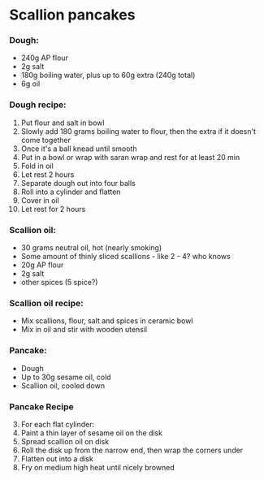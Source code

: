 # Scallion pancakes
### Dough: 
* 240g AP flour
* 2g salt
* 180g boiling water, plus up to 60g extra (240g total)
* 6g oil

### Dough recipe: 

1. Put flour and salt in bowl 
2. Slowly add 180 grams boiling water to flour, then the extra if it doesn't come together
4. Once it's a ball knead until smooth
5. Put in a bowl or wrap with saran wrap and rest for at least 20 min
6. Fold in oil
7. Let rest 2 hours
6. Separate dough out into four balls
7. Roll into a cylinder and flatten
8. Cover in oil
9. Let rest for 2 hours

### Scallion oil:
* 30 grams neutral oil, hot (nearly smoking)
* Some amount of thinly sliced scallions - like 2 - 4? who knows
* 20g AP flour
* 2g salt
* other spices (5 spice?)

### Scallion oil recipe: 
* Mix scallions, flour, salt and spices in ceramic bowl 
* Mix in oil and stir with wooden utensil

### Pancake:
* Dough
* Up to 30g sesame oil, cold
* Scallion oil, cooled down

### Pancake Recipe

3. For each flat cylinder:
  4. Paint a thin layer of sesame oil on the disk
  7. Spread scallion oil on disk
  5. Roll the disk up from the narrow end, then wrap the corners under
  6. Flatten out into a disk
  10. Fry on medium high heat until nicely browned